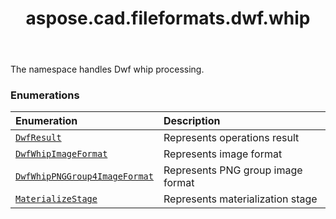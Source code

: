 ﻿---
title: aspose.cad.fileformats.dwf.whip
second_title: Aspose.CAD for Python via .NET API References
description: 
type: docs
weight: 10
url: /python-net/aspose.cad.fileformats.dwf.whip/
is_root: false
---

The namespace handles Dwf whip processing.

### Enumerations
| Enumeration | Description |
| :- | :- |
| [`DwfResult`](/cad/python-net/aspose.cad.fileformats.dwf.whip/dwfresult) | Represents operations result |
| [`DwfWhipImageFormat`](/cad/python-net/aspose.cad.fileformats.dwf.whip/dwfwhipimageformat) | Represents image format |
| [`DwfWhipPNGGroup4ImageFormat`](/cad/python-net/aspose.cad.fileformats.dwf.whip/dwfwhippnggroup4imageformat) | Represents PNG group image format |
| [`MaterializeStage`](/cad/python-net/aspose.cad.fileformats.dwf.whip/materializestage) | Represents materialization stage |


